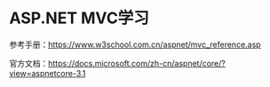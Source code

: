 # ASP.NET MVC学习

参考手册：https://www.w3school.com.cn/aspnet/mvc_reference.asp

官方文档：https://docs.microsoft.com/zh-cn/aspnet/core/?view=aspnetcore-3.1